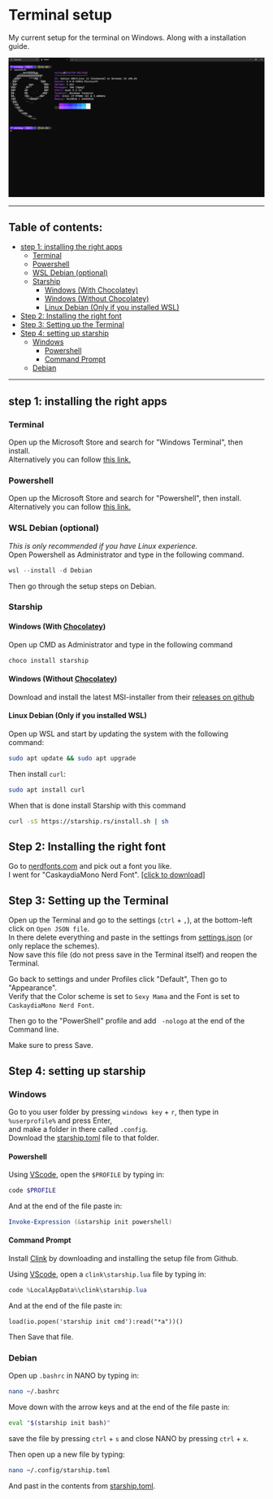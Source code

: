 # Terminal setup <!-- omit from toc -->

My current setup for the terminal on Windows.
Along with a installation guide.

<img src="not-important/image.png" />

---

## Table of contents: <!-- omit from toc -->
- [step 1: installing the right apps](#step-1-installing-the-right-apps)
  - [Terminal](#terminal)
  - [Powershell](#powershell)
  - [WSL Debian (optional)](#wsl-debian-optional)
  - [Starship](#starship)
    - [Windows (With Chocolatey)](#windows-with-chocolatey)
    - [Windows (Without Chocolatey)](#windows-without-chocolatey)
    - [Linux Debian (Only if you installed WSL)](#linux-debian-only-if-you-installed-wsl)
- [Step 2: Installing the right font](#step-2-installing-the-right-font)
- [Step 3: Setting up the Terminal](#step-3-setting-up-the-terminal)
- [Step 4: setting up starship](#step-4-setting-up-starship)
  - [Windows](#windows)
    - [Powershell](#powershell-1)
    - [Command Prompt](#command-prompt)
  - [Debian](#debian)


---

## step 1: installing the right apps

### Terminal
Open up the Microsoft Store and search for "Windows Terminal", then install. <br>
Alternatively you can follow [this link.](https://www.microsoft.com/store/productId/9N0DX20HK701?ocid=pdpshare)

### Powershell
Open up the Microsoft Store and search for "Powershell", then install. <br>
Alternatively you can follow [this link.](https://www.microsoft.com/store/productId/9MZ1SNWT0N5D?ocid=pdpshare)

### WSL Debian (optional)
*This is only recommended if you have Linux experience.* <br>
Open Powershell as Administrator and type in the following command.
```powershell
wsl --install -d Debian
```
Then go through the setup steps on Debian.

### Starship
#### Windows (With [Chocolatey](https://chocolatey.org/))
Open up CMD as Administrator and type in the following command
```powershell
choco install starship
```

#### Windows (Without [Chocolatey](https://chocolatey.org/))
Download and install the latest MSI-installer from their [releases on github](https://github.com/starship/starship/releases/latest)

#### Linux Debian (Only if you installed WSL)
Open up WSL and start by updating the system with the following command:
```bash
sudo apt update && sudo apt upgrade
```
Then install `curl`:
```bash
sudo apt install curl
```

When that is done install Starship with this command
```bash
curl -sS https://starship.rs/install.sh | sh
```

## Step 2: Installing the right font

Go to [nerdfonts.com](https://www.nerdfonts.com/font-downloads) and pick out a font you like. <br>
I went for "CaskaydiaMono Nerd Font". [[click to download]](https://github.com/ryanoasis/nerd-fonts/releases/download/v3.2.1/CascadiaMono.zip)

## Step 3: Setting up the Terminal

Open up the Terminal and go to the settings (`ctrl` + `,`), at the bottom-left click on `Open JSON file`. <br>
In there delete everything and paste in the settings from [settings.json](terminal/settings.json) (or only replace the schemes). <br>
Now save this file (do not press save in the Terminal itself) and reopen the Terminal.

Go back to settings and under Profiles click "Default", Then go to "Appearance". <br>
Verify that the Color scheme is set to `Sexy Mama` and the Font is set to `CaskaydiaMono Nerd Font`.

Then go to the "PowerShell" profile and add ` -nologo` at the end of the Command line.

Make sure to press Save.

## Step 4: setting up starship

### Windows
Go to you user folder by pressing `windows key` + `r`, then type in `%userprofile%` and press Enter, <br>
and make a folder in there called `.config`. <br>
Download the [starship.toml](starship/starship.toml) file to that folder.

#### Powershell
Using [VScode](https://code.visualstudio.com/), open the `$PROFILE` by typing in:
```powershell
code $PROFILE
```
And at the end of the file paste in:
```powershell
Invoke-Expression (&starship init powershell)
```

#### Command Prompt
Install [Clink](https://github.com/chrisant996/clink/releases/latest) by downloading and installing the setup file from Github.

Using [VScode](https://code.visualstudio.com/), open a `clink\starship.lua` file by typing in:
```powershell
code %LocalAppData%\clink\starship.lua
```
And at the end of the file paste in:
```batch
load(io.popen('starship init cmd'):read("*a"))()
```

Then Save that file.

### Debian

Open up `.bashrc` in NANO by typing in:
```bash
nano ~/.bashrc
```
Move down with the arrow keys and at the end of the file paste in:
```bash
eval "$(starship init bash)"
```

save the file by pressing `ctrl` + `s` and close NANO by pressing `ctrl` + `x`.

Then open up a new file by typing:
```bash
nano ~/.config/starship.toml
```
And past in the contents from [starship.toml](starship/starship.toml).

